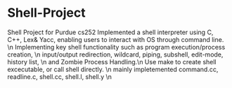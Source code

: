 # Shell-Project
Shell Project for Purdue cs252
Implemented a shell interpreter using C, C++, Lex& Yacc, enabling users to interact with OS through command line. \n
 Implementing key shell functionality such as program execution/process creation, \n
 input/output redirection, wildcard, piping, subshell, edit-mode, history list, \n
 and Zombie Process Handling.\n
 Use make to create shell excecutable, or call shell directly. \n
 mainly impletemented command.cc, readline.c, shell.cc, shell.l, shell.y \n
 
